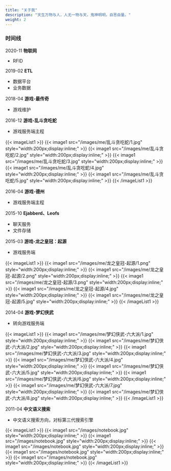 ```yaml
---
title: "关于我"
description: "天生万物与人，人无一物与天，鬼神明明，自思自量。"
weight: 2
---
```


### 时间线

2020-11 **物联网**

- RFID

2019-02 **ETL**

- 数据平台
- 业务数据

2018-04 **游戏-最传奇**

- 游戏维护

2016-12 **游戏-乱斗贪吃蛇**

- 游戏服务端主程

{{< imageList1 >}}
{{< image1 src="/images/me/乱斗贪吃蛇/1.jpg" style="width:200px;display:inline;" >}}
{{< image1 src="/images/me/乱斗贪吃蛇/2.jpg" style="width:200px;display:inline;" >}}
{{< image1 src="/images/me/乱斗贪吃蛇/3.jpg" style="width:200px;display:inline;" >}}
{{< image1 src="/images/me/乱斗贪吃蛇/4.jpg" style="width:200px;display:inline;" >}}
{{< image1 src="/images/me/乱斗贪吃蛇/5.jpg" style="width:200px;display:inline;" >}}
{{< /imageList1 >}}

2016-04 **游戏-德州**

- 游戏服务端主程

2015-10 **Ejabberd、Leofs**

- 聊天服务
- 文件存储

2015-03 **游戏-龙之皇冠：起源**

- 游戏服务端

{{< imageList1 >}}
{{< image1 src="/images/me/龙之皇冠-起源/1.png" style="width:200px;display:inline;" >}}
{{< image1 src="/images/me/龙之皇冠-起源/2.png" style="width:200px;display:inline;" >}}
{{< image1 src="/images/me/龙之皇冠-起源/3.png" style="width:200px;display:inline;" >}}
{{< image1 src="/images/me/龙之皇冠-起源/4.jpg" style="width:200px;display:inline;" >}}
{{< image1 src="/images/me/龙之皇冠-起源/5.jpg" style="width:200px;display:inline;" >}}
{{< /imageList1 >}}

2014-04 **游戏-梦幻侠武**

- 转向游戏服务端

{{< imageList1 >}}
{{< image1 src="/images/me/梦幻侠武-六大派/1.jpg" style="width:200px;display:inline;" >}}
{{< image1 src="/images/me/梦幻侠武-六大派/2.jpg" style="width:200px;display:inline;" >}}
{{< image1 src="/images/me/梦幻侠武-六大派/3.jpg" style="width:200px;display:inline;" >}}
{{< image1 src="/images/me/梦幻侠武-六大派/4.jpg" style="width:200px;display:inline;" >}}
{{< image1 src="/images/me/梦幻侠武-六大派/5.jpg" style="width:200px;display:inline;" >}}
{{< image1 src="/images/me/梦幻侠武-六大派/6.jpg" style="width:200px;display:inline;" >}}
{{< image1 src="/images/me/梦幻侠武-六大派/7.jpg" style="width:200px;display:inline;" >}}
{{< image1 src="/images/me/梦幻侠武-六大派/8.jpg" style="width:200px;display:inline;" >}}
{{< /imageList1 >}}

2011-04 **中文语义搜索**

- 中文语义搜索方向，对标第三代搜索引擎

{{< imageList1 >}}
{{< image1 src="/images/notebook.jpg" style="width:200px;display:inline;" >}}
{{< image1 src="/images/notebook.jpg" style="width:200px;display:inline;" >}}
{{< image1 src="/images/notebook.jpg" style="width:200px;display:inline;" >}}
{{< image1 src="/images/notebook.jpg" style="width:200px;display:inline;" >}}
{{< image1 src="/images/notebook.jpg" style="width:200px;display:inline;" >}}
{{< /imageList1 >}}

